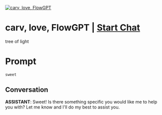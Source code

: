 
[![carv, love, FlowGPT](https://flow-prompt-covers.s3.us-west-1.amazonaws.com/icon/futuristic/futu_3.png)](https://gptcall.net/chat.html?data=%7B%22contact%22%3A%7B%22id%22%3A%22iCDuclcSgEyk1QEtO6yET%22%2C%22flow%22%3Atrue%7D%7D)
# carv, love, FlowGPT | [Start Chat](https://gptcall.net/chat.html?data=%7B%22contact%22%3A%7B%22id%22%3A%22iCDuclcSgEyk1QEtO6yET%22%2C%22flow%22%3Atrue%7D%7D)
tree of light

# Prompt

```
sweet
```

## Conversation

**ASSISTANT**: Sweet! Is there something specific you would like me to help you with? Let me know and I'll do my best to assist you.


